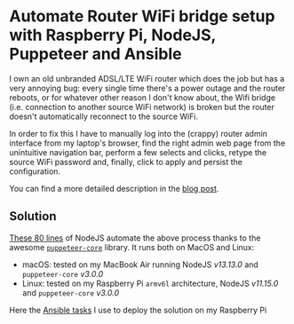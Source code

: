 # Automate Router WiFi bridge setup with Raspberry Pi, NodeJS, Puppeteer and Ansible

I own an old unbranded ADSL/LTE WiFi router which does the job but has a very annoying bug: every single time there's a power outage and the router reboots, or for whatever other reason I don't know about, the Wifi bridge (i.e. connection to another source WiFi network) is broken but the router doesn't automatically reconnect to the source WiFi.

In order to fix this I have to manually log into the (crappy) router admin interface from my laptop's browser, find the right admin web page from the unintuitive navigation bar, perform a few selects and clicks, retype the source WiFi password and, finally, click to apply and persist the configuration.

You can find a more detailed description in the [blog post][post].

## Solution

[These 80 lines](fix-router.js) of NodeJS automate the above process thanks to the awesome [`puppeteer-core`][puppeteer] library. It runs both on MacOS and Linux:

- macOS: tested on my MacBook Air running NodeJS *v13.13.0* and `puppeteer-core` *v3.0.0*
- Linux: tested on my Raspberry Pi `armv6l` architecture, NodeJS *v11.15.0* and `puppeteer-core` *v3.0.0*

Here the [Ansible tasks](ansible-tasks.yml) I use to deploy the solution on my Raspberry Pi

[puppeteer]: <https://pptr.dev/#?show=api-puppeteer-vs-puppeteer-core>
[post]: <https://FIXME>
